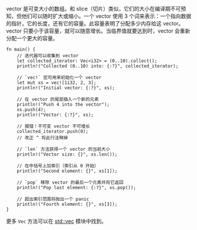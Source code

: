 vector 是可变大小的数组。和 slice（切片）类似，它们的大小在编译期不可预知，但他们可以随时扩大或缩小。一个 vector 使用 3 个词来表示：一个指向数据的指针，它的长度，还有它的容量。此容量表明了分配多少内存给这 vector。vector 只要小于该容量，就可以随意增长。当临界值就要达到时，vector 会重新分配一个更大的容量。

```rust,editable
fn main() {
    // 迭代器可以收集到 vector
    let collected_iterator: Vec<i32> = (0..10).collect();
    println!("Collected (0..10) into: {:?}", collected_iterator);

    // `vec!` 宏可用来初始化一个 vector
    let mut xs = vec![1i32, 2, 3];
    println!("Initial vector: {:?}", xs);

    // 在 vector 的尾部插入一个新的元素
    println!("Push 4 into the vector");
    xs.push(4);
    println!("Vector: {:?}", xs);

    // 报错！不可变 vector 不可增长
    collected_iterator.push(0);
    // 改正 ^ 将此行注释掉

    // `len` 方法获得一个 vector 的当前大小
    println!("Vector size: {}", xs.len());

    // 在中括号上加索引（索引从 0 开始）
    println!("Second element: {}", xs[1]);

    // `pop` 移除 vector 的最后一个元素并将它返回
    println!("Pop last element: {:?}", xs.pop());

    // 超出索引范围将抛出一个 panic
    println!("Fourth element: {}", xs[3]);
}
```

更多 `Vec` 方法可以在 [std::vec][vec] 模块中找到。

[vec]: http://doc.rust-lang.org/std/vec/

